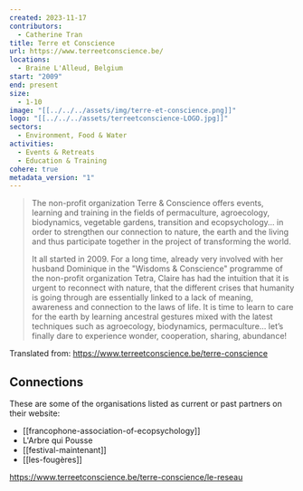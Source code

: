 ```yaml
---
created: 2023-11-17
contributors:
  - Catherine Tran
title: Terre et Conscience
url: https://www.terreetconscience.be/
locations:
  - Braine L'Alleud, Belgium
start: "2009"
end: present
size:
  - 1-10
image: "[[../../../assets/img/terre-et-conscience.png]]"
logo: "[[../../../assets/terreetconscience-LOGO.jpg]]"
sectors:
  - Environment, Food & Water
activities:
  - Events & Retreats
  - Education & Training
cohere: true
metadata_version: "1"
---
```

>The non-profit organization Terre & Conscience offers events, learning and training in the fields of permaculture, agroecology, biodynamics, vegetable gardens, transition and ecopsychology… in order to strengthen our connection to nature, the earth and the living and thus participate together in the project of transforming the world.
>
>It all started in 2009. For a long time, already very involved with her husband Dominique in the "Wisdoms & Conscience" programme of the non-profit organization Tetra, Claire has had the intuition that it is urgent to reconnect with nature, that the different crises that humanity is going through are essentially linked to a lack of meaning, awareness and connection to the laws of life. It is time to learn to care for the earth by learning ancestral gestures mixed with the latest techniques such as agroecology, biodynamics, permaculture… let’s finally dare to experience wonder, cooperation, sharing, abundance!

Translated from: https://www.terreetconscience.be/terre-conscience 

## Connections

These are some of the organisations listed as current or past partners on their website:
- [[francophone-association-of-ecopsychology]]
- L'Arbre qui Pousse
- [[festival-maintenant]]
- [[les-fougères]]

https://www.terreetconscience.be/terre-conscience/le-reseau


